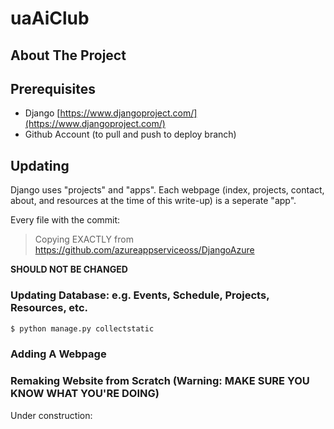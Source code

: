 # uaAiClub

## About The Project

## Prerequisites 
- Django [https://www.djangoproject.com/](https://www.djangoproject.com/)
- Github Account (to pull and push to deploy branch) 

## Updating

Django uses "projects" and "apps".  Each webpage (index, projects, contact, about, and resources at the time of this write-up) is a seperate "app". 

Every file with the commit: 

>Copying EXACTLY from https://github.com/azureappserviceoss/DjangoAzure 

**SHOULD NOT BE CHANGED**
### Updating Database: e.g. Events, Schedule, Projects, Resources, etc. 


```python
$ python manage.py collectstatic
```

### Adding A Webpage 

### Remaking Website from Scratch (Warning: MAKE SURE YOU KNOW WHAT YOU'RE DOING)
Under construction:

